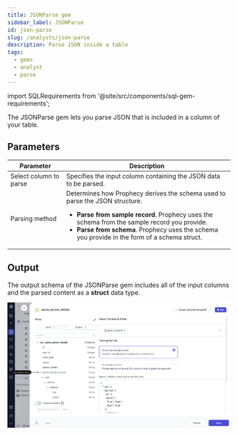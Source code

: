 ```yaml
---
title: JSONParse gem
sidebar_label: JSONParse
id: json-parse
slug: /analysts/json-parse
description: Parse JSON inside a table
tags:
  - gems
  - analyst
  - parse
---
```


import SQLRequirements from '@site/src/components/sql-gem-requirements';

<SQLRequirements
  execution_engine="SQL Warehouse"
  sql_package_name=""
  sql_package_version=""
/>

The JSONParse gem lets you parse JSON that is included in a column of your table.

## Parameters

| Parameter              | Description                                                                                                                                                                                                                                                                                                     |
| ---------------------- | --------------------------------------------------------------------------------------------------------------------------------------------------------------------------------------------------------------------------------------------------------------------------------------------------------------- |
| Select column to parse | Specifies the input column containing the JSON data to be parsed.                                                                                                                                                                                                                                               |
| Parsing method         | Determines how Prophecy derives the schema used to parse the JSON structure.<ul class="table-list"><li>**Parse from sample record**. Prophecy uses the schema from the sample record you provide.</li><li>**Parse from schema**. Prophecy uses the schema you provide in the form of a schema struct.</li></ul> |

## Output

The output schema of the JSONParse gem includes all of the input columns and the parsed content as a **struct** data type.

![JSONParse Output](img/json-parse.png)

